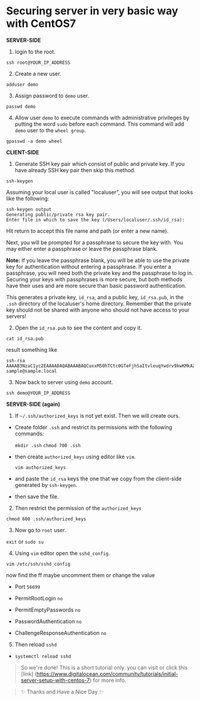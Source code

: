 # Securing server in very basic way with CentOS7

**SERVER-SIDE**

1. login to the root.

  `ssh root@YOUR_IP_ADDRESS`

2. Create a new user.

  `adduser demo`

3. Assign password to `demo` user.

  `passwd demo`

4. Allow user `demo` to execute commands with administrative privileges by putting the word `sudo` before each command. This command will add `demo` user to the `wheel group`.

  `gpasswd -a demo wheel`

**CLIENT-SIDE**

1. Generate SSH key pair which consist of public and private key. If you have already SSH key pair then skip this method.
  
  `ssh-keygen`

 Assuming your local user is called "localuser", you will see output that looks like the following:
 
 ```
 ssh-keygen output
Generating public/private rsa key pair.
Enter file in which to save the key (/Users/localuser/.ssh/id_rsa):
```

  Hit return to accept this file name and path (or enter a new name).

  Next, you will be prompted for a passphrase to secure the key with. You may either enter a passphrase or leave the passphrase blank.

  **Note:** If you leave the passphrase blank, you will be able to use the private key for authentication without entering a passphrase. If you enter a passphrase, you will need both the private key and the passphrase to log in. Securing your keys with passphrases is more secure, but both methods have their uses and are more secure than basic password authentication.

  This generates a private key, `id_rsa`, and a public key, `id_rsa.pub`, in the `.ssh` directory of the localuser's home directory. Remember that the private key should not be shared with anyone who should not have access to your servers!
  
2. Open the `id_rsa.pub` to see the content and copy it.

  `cat id_rsa.pub`
  
  result something like
  
  ```
  ssh-rsa AAAAB3NzaC1yc2EAAAADAQABAAABAQCuxxM50hTCtc0GTeFjhSaItvleuqYwdrv9kwKMkAZr3wEwu2yrnGr/eJ9QhMFSbGrXtC44+9/E38ukHxeVIjsONDchzt6FwyHTZl+f7uCnJZDLtST9Vlu+NFpJNYc9m22Ry4h7XxeHw0JjfQJkmjKLrK2kcrNrymu0L/RDuv5grBUk5s80n4HZB4WMqyEGlCRIuxgYl2/4g5Zo4y0diYnJ2ppTVgzFYJ82e1qZ4r80HH7ImbYvaA1Lgg7jEet4bBjvJ3s9b/jF4+0PGTwTR6Kbog097JvyeGSfkeEavBGS7Qg5NHeO/deqDEJ1LYUm+D2qw0YCaGVKfPow6eoGXnS9 sample@sample.local
  ```
  
3. Now back to server using `demo` account.
  
  `ssh demo@YOUR_IP_ADDRESS`
  
**SERVER-SIDE (again)**

1. If `~/.ssh/authorized_keys` is not yet exist. Then we will create ours.
  
  - Create folder `.ssh` and restrict its permissions with the following commands:
    
    `mkdir .ssh`
    `chmod 700 .ssh`
    
  - then create `authorized_keys` using editor like `vim`.
  
    `vim authorized_keys`
    
  - and paste the `id_rsa` keys the one that we copy from the client-side generated by `ssh-keygen`.
  
  - then save the file.

2. Then restrict the permission of the `authorized_keys`
  
  `chmod 600 .ssh/authorized_keys`

3. Now go to `root` user.
  
  `exit` or `sudo su`

4. Using `vim` editor open the `sshd_config`.

  `vim /etc/ssh/sshd_config`
  
  now find the ff maybe uncomment them or change the value
  
  - Port `56699`
  
  - PermitRootLogin `no`
  
  - PermitEmptyPasswords `no`
  
  - PasswordAuthentication `no`
  
  - ChallengeResponseAuthentication `no`

5. Then reload `sshd`

  - `systemctl reload sshd`

  
  
  
  
  
> So we're done! This is a short tutorial only. you can visit or click this [link] (https://www.digitalocean.com/community/tutorials/initial-server-setup-with-centos-7) for more info.

> :sparkles: Thanks and Have a Nice Day :sparkles:
